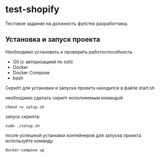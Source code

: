 # test-shopify

Тестовое задание на должность фулстек разработчика. 

## Установка и запуск проекта

Необходимо установить и проверить работоспособность
- Git (с авторизацией по ssh)
- Docker
- Docker Compose
- bash

Скрипт для установки и запуска проекта находится в файле start.sh


необходимо сделать скрипт исполняемым командой

`chmod +x setup.sh`

запуск скрипта:

`sudo ./setup.sh`

после успешной установки контейнеров для запуска проекта используйте команду

`docker-compose up`


